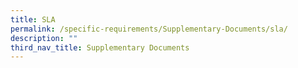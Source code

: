 ```yaml
---
title: SLA
permalink: /specific-requirements/Supplementary-Documents/sla/
description: ""
third_nav_title: Supplementary Documents
---
```

